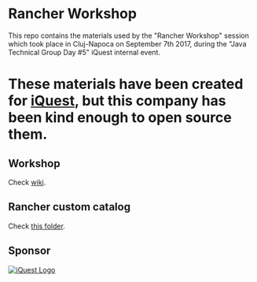 # Rancher Workshop
This repo contains the materials used by the "Rancher Workshop" session which took place in Cluj-Napoca on September 7th 2017, during the "Java Technical Group Day #5" iQuest internal event. 

These materials have been created for [iQuest](http://www.iquestgroup.com/en/), but this company has been kind enough to open source them.  
==  

## Workshop 
Check [wiki](https://github.com/satrapu/rancher-workshop/wiki).

## Rancher custom catalog
Check [this folder](https://github.com/satrapu/rancher-workshop/tree/master/templates).

## Sponsor
[![iQuest Logo](http://www.iquestgroup.com/en/wp-content/themes/iQuestMainSite/images/common/iquest-retina-244px.png)](http://www.iquestgroup.com/en/)
